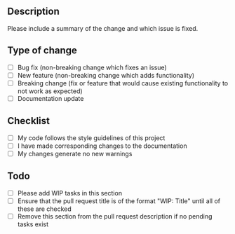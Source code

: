 ## Description
 Please include a summary of the change and which issue is fixed.
 
## Type of change
- [ ] Bug fix (non-breaking change which fixes an issue)
- [ ] New feature (non-breaking change which adds functionality)
- [ ] Breaking change (fix or feature that would cause existing functionality to not work as expected)
- [ ] Documentation update

## Checklist
- [ ] My code follows the style guidelines of this project
- [ ] I have made corresponding changes to the documentation
- [ ] My changes generate no new warnings

## Todo
- [ ] Please add WIP tasks in this section
- [ ] Ensure that the pull request title is of the format "WIP: Title" until all of these are checked
- [ ] Remove this section from the pull request description if no pending tasks exist

